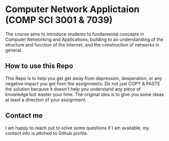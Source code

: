 # Computer Network Applictaion (COMP SCI 3001 & 7039)
The course aims to introduce students to fundamental concepts in Computer Networking and Applications, building to an understanding of the structure and function of the Internet, and the construction of networks in general.

## How to use this Repo 
This Repo is to help you get get away from depression, desperation, or any negative impact you get from the assignments. Do not just COPY & PASTE the solution because it doesn't help you understand any piece of knowledge but waster your time. The original idea is to give you some ideas at least a direction of your assignment. 

## Contact me 
I am happy to reach out to solve some questions if I am available, my contact info is attched to Github profile. 